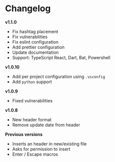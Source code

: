 # Changelog

**v1.1.0**

- Fix hashtag placement
- Fix vulnerabilities
- Fix eslint configuration
- Add prettier configuration
- Update documentation
- Support: TypeScript React, Dart, Bat, Powershell

**v1.0.10**

- Add per project configuration using `.vsconfig`
- Add `python` support

**v1.0.9**

- Fixed vulnerabilities

**v1.0.8**

- New header format
- Remove update date from header

**Previous versions**

- Inserts an header in new/existing file
- Asks for permission to insert
- Enter / Escape macros
